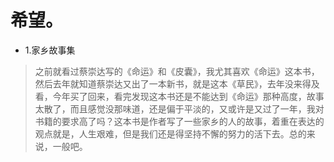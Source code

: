 # 希望。

- 1.家乡故事集

>之前就看过蔡崇达写的《命运》和《皮囊》，我尤其喜欢《命运》这本书，然后去年就知道蔡崇达又出了一本新书，就是这本《草民》，去年没来得及看，今年买了回来，看完发现这本书还是不能达到《命运》那种高度，故事太散了，而且感觉没那味道，还是偏于平淡的，又或许是又过了一年，我对书籍的要求高了吗？这本书是作者写了一些家乡的人的故事，着重在表达的观点就是，人生艰难，但是我们还是得坚持不懈的努力的活下去。总的来说，一般吧。
